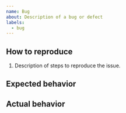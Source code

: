 ```yaml
---
name: Bug
about: Description of a bug or defect
labels:
  - bug
---
```


<!-- description of the issue, please including any relevant information:
  - version
  - environment
  - component
  - error logs
  - stack trace -->




## How to reproduce

1. Description of steps to reproduce the issue.


## Expected behavior

<!-- description of what you expected to happen. -->


## Actual behavior

<!-- description of what actually happened. -->
